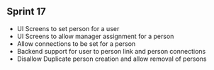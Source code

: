 ## Sprint 17

- UI Screens to set person for a user
- UI Screens to allow manager assignment for a person
- Allow connections to be set for a person
- Backend support for user to person link and person connections
- Disallow Duplicate person creation and allow removal of persons
